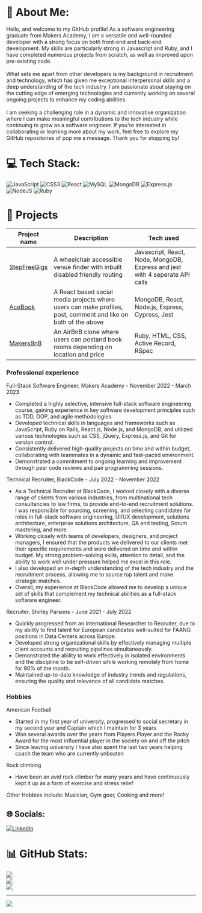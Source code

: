 # 💫 About Me:
Hello, and welcome to my GitHub profile! As a software engineering graduate from Makers Academy, I am a versatile and well-rounded developer with a strong focus on both front-end and back-end development. My skills are particularly strong in Javascript and Ruby, and I have completed numerous projects from scratch, as well as improved upon pre-existing code.<br><br>What sets me apart from other developers is my background in recruitment and technology, which has given me exceptional interpersonal skills and a deep understanding of the tech industry. I am passionate about staying on the cutting edge of emerging technologies and currently working on several ongoing projects to enhance my coding abilities.<br><br>I am seeking a challenging role in a dynamic and innovative organization where I can make meaningful contributions to the tech industry while continuing to grow as a software engineer. If you're interested in collaborating or learning more about my work, feel free to explore my GitHub repositories of pop me a message. Thank you for stopping by!


# 💻 Tech Stack:
 ![JavaScript](https://img.shields.io/badge/javascript-%23323330.svg?style=for-the-badge&logo=javascript&logoColor=%23F7DF1E) ![CSS3](https://img.shields.io/badge/css3-%231572B6.svg?style=for-the-badge&logo=css3&logoColor=white) ![React](https://img.shields.io/badge/react-%2320232a.svg?style=for-the-badge&logo=react&logoColor=%2361DAFB) ![MySQL](https://img.shields.io/badge/mysql-%2300f.svg?style=for-the-badge&logo=mysql&logoColor=white) ![MongoDB](https://img.shields.io/badge/MongoDB-%234ea94b.svg?style=for-the-badge&logo=mongodb&logoColor=white) ![Express.js](https://img.shields.io/badge/express.js-%23404d59.svg?style=for-the-badge&logo=express&logoColor=%2361DAFB) ![NodeJS](https://img.shields.io/badge/node.js-6DA55F?style=for-the-badge&logo=node.js&logoColor=white) ![Ruby](https://img.shields.io/badge/ruby-%23CC342D.svg?style=for-the-badge&logo=ruby&logoColor=white)

# 🚧 Projects

| Project name | Description | Tech used |
| --- | --- | --- |
| [StepFreeGigs](https://github.com/tmccoy99/StepFreeGigs) | A wheelchair accessible venue finder with inbuilt disabled friendly routing | Javascript, React, Node, MongoDB, Express and jest with 4 seperate API calls |
| [AceBook](https://github.com/abodian/acebook-team-water) | A React based social media projects where users can make profiles, post, comment and like on both of the above | MongoDB, React, Node.js, Express, Cypress, Jest |
| [MakersBnB](https://github.com/tomrolfe20/makers-bnb) | An AirBnB clone where users can postand book rooms depending on location and price | Ruby, HTML, CSS, Active Record, RSpec |

### Professional experience

Full-Stack Software Engineer, Makers Academy - November 2022 - March 2023

* Completed a highly selective, intensive full-stack software engineering course, gaining experience in key software development principles such as TDD, OOP, and agile methodologies.
* Developed technical skills in languages and frameworks such as JavaScript, Ruby on Rails, React.js, Node.js, and MongoDB, and utilized various technologies such as CSS, jQuery, Express.js, and Git for version control.
* Consistently delivered high-quality projects on time and within budget, collaborating with teammates in a dynamic and fast-paced environment.
* Demonstrated a commitment to ongoing learning and improvement through peer code reviews and pair programming sessions.

Technical Recruiter, BlackCode - July 2022 - November 2022

* As a Technical Recruiter at BlackCode, I worked closely with a diverse range of clients from various industries, from multinational tech consultancies to law firms, to provide end-to-end recruitment solutions. I was responsible for sourcing, screening, and selecting candidates for roles in full-stack software engineering, UI/UX development, solutions architecture, enterprise solutions architecture, QA and testing, Scrum mastering, and more.
* Working closely with teams of developers, designers, and project managers, I ensured that the products we delivered to our clients met their specific requirements and were delivered on time and within budget. My strong problem-solving skills, attention to detail, and the ability to work well under pressure helped me excel in this role.
* I also developed an in-depth understanding of the tech industry and the recruitment process, allowing me to source top talent and make strategic matches. 
* Overall, my experience at BlackCode allowed me to develop a unique set of skills that complement my technical abilities as a full-stack software engineer.

Recruiter, Shirley Parsons - June 2021 - July 2022

* Quickly progressed from an International Researcher to Recruiter, due to my ability to find talent for European candidates well-suited for FAANG positions in Data Centers across Europe.
* Developed strong organizational skills by effectively managing multiple client accounts and recruiting pipelines simultaneously.
* Demonstrated the ability to work effectively in isolated environments and the discipline to be self-driven while working remotely from home for 90% of the month.
* Maintained up-to-date knowledge of industry trends and regulations, ensuring the quality and relevance of all candidate matches.

### Hobbies

American Football

* Started in my first year of university, progressed to social secretary in my second year and Captain which I maintain for 3 years
* Won several awards over the years from Players Player and the Rocky Award for the most influential player in the society on and off the pitch
* Since leaving university I have also spent the last two years helping coach the team who are currently unbeaten 

Rock climbing

* Have been an avid rock climber for many years and have continuously kept it up as a form of exercise and stress relief

Other Hobbies include: Musician, Gym goer, Cooking and more!


## 🌐 Socials:
[![LinkedIn](https://img.shields.io/badge/LinkedIn-%230077B5.svg?logo=linkedin&logoColor=white)](https://linkedin.com/in/linkedin.com/in/james-paterson-092b94244) 

# 📊 GitHub Stats:
![](https://github-readme-stats.vercel.app/api?username=JamesJPaterson&theme=radical&hide_border=false&include_all_commits=false&count_private=true)<br/>
![](https://github-readme-streak-stats.herokuapp.com/?user=JamesJPaterson&theme=radical&hide_border=false)<br/>
![](https://github-readme-stats.vercel.app/api/top-langs/?username=JamesJPaterson&theme=radical&hide_border=false&include_all_commits=false&count_private=true&layout=compact)

---
[![](https://visitcount.itsvg.in/api?id=JamesJPaterson&icon=0&color=0)](https://visitcount.itsvg.in)

<!-- Proudly created with GPRM ( https://gprm.itsvg.in ) -->

<!--
**JamesJPaterson/JamesJPaterson** is a ✨ _special_ ✨ repository because its `README.md` (this file) appears on your GitHub profile.

Here are some ideas to get you started:

- 🔭 I’m currently working on ...
- 🌱 I’m currently learning ...
- 👯 I’m looking to collaborate on ...
- 🤔 I’m looking for help with ...
- 💬 Ask me about ...
- 📫 How to reach me: ...
- 😄 Pronouns: ...
- ⚡ Fun fact: ...
-->
